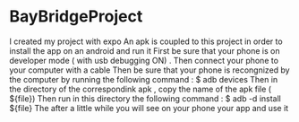 # BayBridgeProject
I created my project with expo 
An apk is coupled to this project in order to install the app on an android and run it
First be sure that your phone is on developer mode ( with usb debugging ON) .
Then connect your phone to your computer with a cable
Then be sure that your phone is recongnized by the computer by running the following command : $ adb devices
Then in the directory of the correspondink apk , copy the name of the apk file ( ${file})
Then run in this directory the following command : $ adb -d  install  ${file} 
The after a little while you will see on your phone your app and use it



